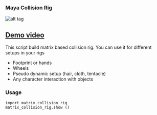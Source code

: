 ### Maya Collision Rig

![alt tag](http://www.paulwinex.ru/wp-content/uploads/2016/05/matrix_collision_rig.jpg)

## [Demo video](https://vimeo.com/167230234)

This script build matrix based collision rig. You can use it for different setups in your rigs

- Footprint or hands
- Wheels
- Pseudo dynamic setup (hair, cloth, tentacle)
- Any character interaction with objects

### Usage

<pre><code>import matrix_collision_rig
matrix_collision_rig.show ()</code></pre>
